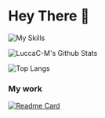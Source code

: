 # Hey There :wave:

![My Skills](https://skillicons.dev/icons?i=c,cpp,bash)


![LuccaC-M's Github Stats](https://github-readme-stats.vercel.app/api?username=LuccaC-M&count_private=true&show_icons=true&theme=vue)

![Top Langs](https://github-readme-stats.vercel.app/api/top-langs/?username=LuccaC-M&layout=compact&theme=vue)


### My work

[![Readme Card](https://github-readme-stats.vercel.app/api/pin/?username=LuccaC-M&repo=Multicrypt&theme=vue)](https://github.com/LuccaC-M/Multicrypt)
